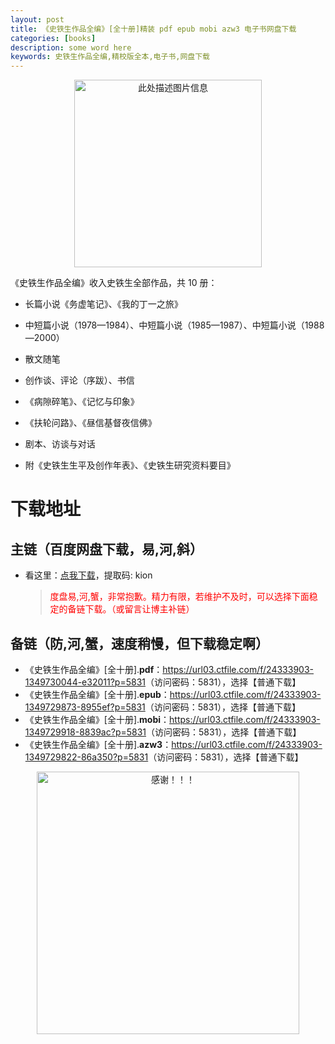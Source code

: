 ```yaml
---
layout: post
title: 《史铁生作品全编》[全十册]精装 pdf epub mobi azw3 电子书网盘下载
categories: [books]
description: some word here
keywords: 史铁生作品全编,精校版全本,电子书,网盘下载
---
```


<div align="center"><img src="https://qweree.cn/wp-content/uploads/2024/08/shi-tie-sheng-zuo-pin-quan-bian-tuya.jpg" alt="此处描述图片信息" width="300px" height="auto"></div>

《史铁生作品全编》收入史铁生全部作品，共 10 册：

- 长篇小说《务虚笔记》、《我的丁一之旅》

- 中短篇小说（1978—1984）、中短篇小说（1985—1987）、中短篇小说（1988—2000）

- 散文随笔

- 创作谈、评论（序跋）、书信

- 《病隙碎笔》、《记忆与印象》

- 《扶轮问路》、《昼信基督夜信佛》

- 剧本、访谈与对话

- 附《史铁生生平及创作年表》、《史铁生研究资料要目》

# 下载地址

## 主链（百度网盘下载，易,河,斜）

- 看这里：[点我下载](https://pan.baidu.com/s/1iMXUbSbtZQZjDcqDmnWUyw?pwd=kion)，提取码: kion

  > <p style="color:red" >度盘易,河,蟹，非常抱歉。精力有限，若维护不及时，可以选择下面稳定的备链下载。（或留言让博主补链）</p>

## 备链（防,河,蟹，速度稍慢，但下载稳定啊）

- 《史铁生作品全编》[全十册].**pdf**：<https://url03.ctfile.com/f/24333903-1349730044-e32011?p=5831>（访问密码：5831），选择【普通下载】
- 《史铁生作品全编》[全十册].**epub**：<https://url03.ctfile.com/f/24333903-1349729873-8955ef?p=5831>（访问密码：5831），选择【普通下载】
- 《史铁生作品全编》[全十册].**mobi**：<https://url03.ctfile.com/f/24333903-1349729918-8839ac?p=5831>（访问密码：5831），选择【普通下载】
- 《史铁生作品全编》[全十册].**azw3**：<https://url03.ctfile.com/f/24333903-1349729822-86a350?p=5831>（访问密码：5831），选择【普通下载】

<div align="center"><img src="https://pic.imgdb.cn/item/661246bf68eb935713c7f81c.gif" alt="感谢！！！" width="420px" height="auto"/></div>
